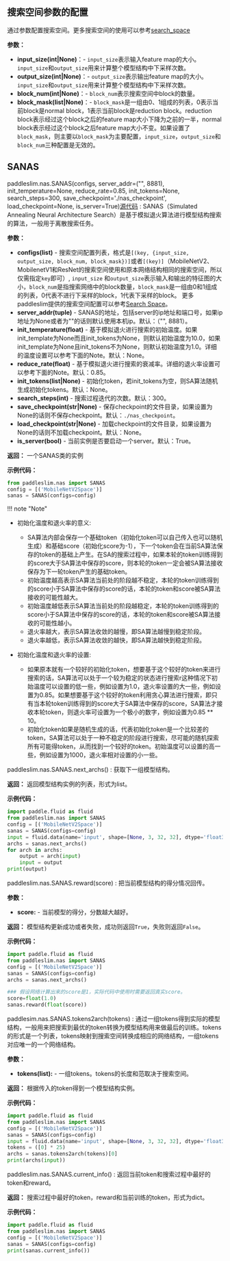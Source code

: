 ## 搜索空间参数的配置
通过参数配置搜索空间。更多搜索空间的使用可以参考[search_space](../search_space.md)

**参数：**

- **input_size(int|None)**：- `input_size`表示输入feature map的大小。`input_size`和`output_size`用来计算整个模型结构中下采样次数。
- **output_size(int|None)**：- `output_size`表示输出feature map的大小。`input_size`和`output_size`用来计算整个模型结构中下采样次数。
- **block_num(int|None)**：- `block_num`表示搜索空间中block的数量。
- **block_mask(list|None)**：- `block_mask`是一组由0、1组成的列表，0表示当前block是normal block，1表示当前block是reduction block。reduction block表示经过这个block之后的feature map大小下降为之前的一半，normal block表示经过这个block之后feature map大小不变。如果设置了`block_mask`，则主要以`block_mask`为主要配置，`input_size`，`output_size`和`block_num`三种配置是无效的。

## SANAS

paddleslim.nas.SANAS(configs, server_addr=("", 8881), init_temperature=None, reduce_rate=0.85, init_tokens=None, search_steps=300, save_checkpoint='./nas_checkpoint', load_checkpoint=None, is_server=True)[源代码](https://github.com/PaddlePaddle/PaddleSlim/blob/develop/paddleslim/nas/sa_nas.py#L36)
: SANAS（Simulated Annealing Neural Architecture Search）是基于模拟退火算法进行模型结构搜索的算法，一般用于离散搜索任务。

**参数：**

- **configs(list<tuple>)** - 搜索空间配置列表，格式是`[(key, {input_size, output_size, block_num, block_mask})]`或者`[(key)]`（MobileNetV2、MobilenetV1和ResNet的搜索空间使用和原本网络结构相同的搜索空间，所以仅需指定`key`即可）, `input_size` 和`output_size`表示输入和输出的特征图的大小，`block_num`是指搜索网络中的block数量，`block_mask`是一组由0和1组成的列表，0代表不进行下采样的block，1代表下采样的block。 更多paddleslim提供的搜索空间配置可以参考[Search Space](../search_space.md)。
- **server_addr(tuple)** - SANAS的地址，包括server的ip地址和端口号，如果ip地址为None或者为""的话则默认使用本机ip。默认：（"", 8881）。
- **init_temperature(float)** - 基于模拟退火进行搜索的初始温度。如果init_template为None而且init_tokens为None，则默认初始温度为10.0，如果init_template为None且init_tokens不为None，则默认初始温度为1.0。详细的温度设置可以参考下面的Note。默认：None。
- **reduce_rate(float)** - 基于模拟退火进行搜索的衰减率。详细的退火率设置可以参考下面的Note。默认：0.85。
- **init_tokens(list|None)** - 初始化token，若init_tokens为空，则SA算法随机生成初始化tokens。默认：None。
- **search_steps(int)** - 搜索过程迭代的次数。默认：300。
- **save_checkpoint(str|None)** - 保存checkpoint的文件目录，如果设置为None的话则不保存checkpoint。默认：`./nas_checkpoint`。
- **load_checkpoint(str|None)** - 加载checkpoint的文件目录，如果设置为None的话则不加载checkpoint。默认：None。
- **is_server(bool)** - 当前实例是否要启动一个server。默认：True。

**返回：**
一个SANAS类的实例

**示例代码：**
```python
from paddleslim.nas import SANAS
config = [('MobileNetV2Space')]
sanas = SANAS(configs=config)
```

!!! note "Note"
  - 初始化温度和退火率的意义: <br>
    - SA算法内部会保存一个基础token（初始化token可以自己传入也可以随机生成）和基础score（初始化score为-1），下一个token会在当前SA算法保存的token的基础上产生。在SA的搜索过程中，如果本轮的token训练得到的score大于SA算法中保存的score，则本轮的token一定会被SA算法接收保存为下一轮token产生的基础token。<br>
    - 初始温度越高表示SA算法当前处的阶段越不稳定，本轮的token训练得到的score小于SA算法中保存的score的话，本轮的token和score被SA算法接收的可能性越大。<br>
    - 初始温度越低表示SA算法当前处的阶段越稳定，本轮的token训练得到的score小于SA算法中保存的score的话，本轮的token和score被SA算法接收的可能性越小。<br>
    - 退火率越大，表示SA算法收敛的越慢，即SA算法越慢到稳定阶段。<br>
    - 退火率越低，表示SA算法收敛的越快，即SA算法越快到稳定阶段。<br>

  - 初始化温度和退火率的设置: <br>
    - 如果原本就有一个较好的初始化token，想要基于这个较好的token来进行搜索的话，SA算法可以处于一个较为稳定的状态进行搜索r这种情况下初始温度可以设置的低一些，例如设置为1.0，退火率设置的大一些，例如设置为0.85。如果想要基于这个较好的token利用贪心算法进行搜索，即只有当本轮token训练得到的score大于SA算法中保存的score，SA算法才接收本轮token，则退火率可设置为一个极小的数字，例如设置为0.85 ** 10。<br>
    - 初始化token如果是随机生成的话，代表初始化token是一个比较差的token，SA算法可以处于一种不稳定的阶段进行搜索，尽可能的随机探索所有可能得token，从而找到一个较好的token。初始温度可以设置的高一些，例如设置为1000，退火率相对设置的小一些。


paddleslim.nas.SANAS.next_archs()
: 获取下一组模型结构。

**返回：**
返回模型结构实例的列表，形式为list。

**示例代码：**
```python
import paddle.fluid as fluid
from paddleslim.nas import SANAS
config = [('MobileNetV2Space')]
sanas = SANAS(configs=config)
input = fluid.data(name='input', shape=[None, 3, 32, 32], dtype='float32')
archs = sanas.next_archs()
for arch in archs:
    output = arch(input)
    input = output
print(output)
```

paddleslim.nas.SANAS.reward(score)
: 把当前模型结构的得分情况回传。

**参数：**

- **score<float>:** - 当前模型的得分，分数越大越好。

**返回：**
模型结构更新成功或者失败，成功则返回`True`，失败则返回`False`。

**示例代码：**
```python
import paddle.fluid as fluid
from paddleslim.nas import SANAS
config = [('MobileNetV2Space')]
sanas = SANAS(configs=config)
archs = sanas.next_archs()

### 假设网络计算出来的score是1，实际代码中使用时需要返回真实score。
score=float(1.0)
sanas.reward(float(score))
```


paddlesim.nas.SANAS.tokens2arch(tokens)
: 通过一组tokens得到实际的模型结构，一般用来把搜索到最优的token转换为模型结构用来做最后的训练。tokens的形式是一个列表，tokens映射到搜索空间转换成相应的网络结构，一组tokens对应唯一的一个网络结构。

**参数：**

- **tokens(list):** - 一组tokens。tokens的长度和范取决于搜索空间。

**返回：**
根据传入的token得到一个模型结构实例。

**示例代码：**
```python
import paddle.fluid as fluid
from paddleslim.nas import SANAS
config = [('MobileNetV2Space')]
sanas = SANAS(configs=config)
input = fluid.data(name='input', shape=[None, 3, 32, 32], dtype='float32')
tokens = ([0] * 25)
archs = sanas.tokens2arch(tokens)[0]
print(archs(input))
```

paddleslim.nas.SANAS.current_info()
: 返回当前token和搜索过程中最好的token和reward。

**返回：**
搜索过程中最好的token，reward和当前训练的token，形式为dict。

**示例代码：**
```python
import paddle.fluid as fluid
from paddleslim.nas import SANAS
config = [('MobileNetV2Space')]
sanas = SANAS(configs=config)
print(sanas.current_info())
```
